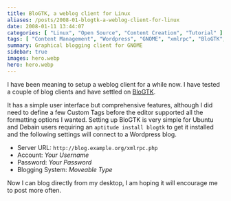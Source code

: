 ```yaml
---
title: BloGTK, a weblog client for Linux
aliases: /posts/2008-01-blogtk-a-weblog-client-for-linux
date: 2008-01-11 13:44:07
categories: [ "Linux", "Open Source", "Content Creation", "Tutorial" ]
tags: [ "Content Management", "Wordpress", "GNOME", "xmlrpc", "BloGTK", "Debian", "Ubuntu" ]
summary: Graphical blogging client for GNOME
sidebar: true
images: hero.webp
hero: hero.webp
---
```


I have been meaning to setup a weblog client for a while now. I have tested a
couple of blog clients and have settled on [BloGTK](http://blogtk.sourceforge.net/).

It has a simple user interface but comprehensive features, although I did need
to define a few Custom Tags before the editor supported all the formatting
options I wanted. Setting up BloGTK is very simple for Ubuntu and Debain users
requiring an `aptitude install blogtk` to get it installed and the following
settings will connect to a Wordpress blog.

  * Server URL: `http://blog.example.org/xmlrpc.php`
  * Account: *Your Username*
  * Password: *Your Password*
  * Blogging System: *Moveable Type*

Now I can blog directly from my desktop, I am hoping it will encourage me to
post more often.

